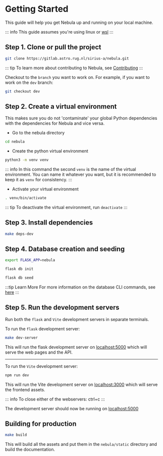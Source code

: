 # Getting Started

This guide will help you get Nebula up and running on your local machine.

::: info
 This guide assumes you're using linux or [wsl](https://docs.microsoft.com/en-us/windows/wsl/install)
:::

## Step 1. Clone or pull the project

```bash
git clone https://gitlab.astro.rug.nl/sirius-a/nebula.git
```


::: tip
To learn more about contributing to Nebula, see [Contributing](/developer/contributing.md)
:::

Checkout to the `branch` you want to work on. For example, if you want to work on the `dev` branch:

```bash
git checkout dev
```

## Step 2. Create a virtual environment

This makes sure you do not 'contaminate' your global Python dependencies with the dependencies for Nebula and vice versa.

-   Go to the nebula directory

```bash
cd nebula
```

-   Create the python virtual environment

```bash
python3 -m venv venv
```

::: info
In this command the second `venv` is the name of the virtual environment. You can name it whatever you want, but it is recommended to keep it as `venv` for consistency.
:::

- Activate your virtual environment

```bash
. venv/bin/activate
```

::: tip
To deactivate the virtual environment, run `deactivate`
:::


## Step 3. Install dependencies

```bash
make deps-dev
```

## Step 4. Database creation and seeding

```bash
export FLASK_APP=nebula

flask db init

flask db seed
```

:::tip Learn More
For more information on the database CLI commands, see [here](/developer/cli/database-cli.md)
:::

## Step 5. Run the development servers

Run both the `flask` and `Vite` development servers in separate terminals.

To run the `flask` development server:
```bash
make dev-server
```

This will run the flask development server on [localhost:5000](localhost:5000) which will serve the web pages and the API.

---

To run the `Vite` development server:
```bash
npm run dev
```

This will run the Vite development server on [localhost:3000](localhost:3000) which will serve the frontend assets.

::: info
To close either of the webservers: ctrl+c
:::

The development server should now be running on [localhost:5000](localhost:5000)

## Building for production

```bash
make build
```

This will build all the assets and put them in the `nebula/static` directory and build the documentation.